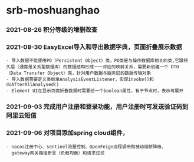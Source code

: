 # srb-moshuanghao

### 2021-08-26 积分等级的增删改查

### 2021-08-30 EasyExcel导入和导出数据字典，页面折叠展示数据
    - 导入数据不能使用PO（Persistent Object）类，PO类是与操作数据库相关的类,它跟持久层（通常是关系型数据库）的数据结构形成一一对应的映射关系，需要新创建一个 DTO（Data Transfer Object）类，针对用户数据与服务层的数据传输对象
    - 导入数据需要定义类继承AnalysisEventListener，实现invoke()和doAfterAllAnalysed()
    - Element UI在显示页面折叠数据时需要给一个boolean属性，有子节点时，表示可展开
### 2021-09-03 完成用户注册和登录功能，用户注册时可发送验证码到阿里云短信
### 2021-09-06 对项目添加spring cloud组件，
    - nacos注册中心、sentinel流量控制、OpenFeign远程调用和被动熔断降级、
      gateway网关路径断言（负载均衡）和请求过滤
